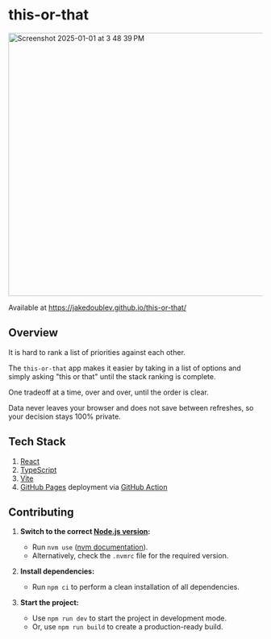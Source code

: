 # this-or-that

<img width="522" alt="Screenshot 2025-01-01 at 3 48 39 PM" src="https://github.com/user-attachments/assets/7408a785-c643-4ea4-a997-dba06b406880" />

Available at https://jakedoublev.github.io/this-or-that/

## Overview

It is hard to rank a list of priorities against each other.

The `this-or-that` app makes it easier by taking in a list of options and simply asking
"this or that" until the stack ranking is complete.

One tradeoff at a time, over and over, until the order is clear.

Data never leaves your browser and does not save between refreshes, so your decision stays 100% private.

## Tech Stack

1. [React](https://react.dev/reference/react)
2. [TypeScript](https://www.typescriptlang.org/)
3. [Vite](https://vite.dev/guide/)
4. [GitHub Pages](https://pages.github.com/) deployment via [GitHub Action](https://docs.github.com/en/actions/about-github-actions/understanding-github-actions)

## Contributing

1. **Switch to the correct [Node.js version](https://nodejs.org/docs/latest/api/):**
   - Run `nvm use` ([nvm documentation](https://github.com/nvm-sh/nvm)).
   - Alternatively, check the `.nvmrc` file for the required version.

2. **Install dependencies:**
   - Run `npm ci` to perform a clean installation of all dependencies.

3. **Start the project:**
   - Use `npm run dev` to start the project in development mode.
   - Or, use `npm run build` to create a production-ready build.
